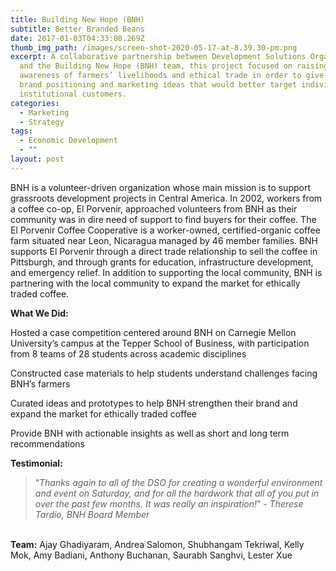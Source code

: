 ```yaml
---
title: Building New Hope (BNH)
subtitle: Better Branded Beans
date: 2017-01-03T04:33:08.269Z
thumb_img_path: /images/screen-shot-2020-05-17-at-8.39.30-pm.png
excerpt: A collaborative partnership between Development Solutions Organization
  and the Building New Hope (BNH) team, this project focused on raising
  awareness of farmers’ livelihoods and ethical trade in order to give impactful
  brand positioning and marketing ideas that would better target individual and
  institutional customers.
categories:
  - Marketing
  - Strategy
tags:
  - Economic Development
  - ""
layout: post
---
```

BNH is a volunteer-driven organization whose main mission is to support grassroots development projects in Central America. In 2002, workers from a coffee co-op, El Porvenir, approached volunteers from BNH as their community was in dire need of support to find buyers for their coffee. The El Porvenir Coffee Cooperative is a worker-owned, certified-organic coffee farm situated near Leon, Nicaragua managed by 46 member families. BNH supports El Porvenir through a direct trade relationship to sell the coffee in Pittsburgh, and through grants for education, infrastructure development, and emergency relief. In addition to supporting the local community, BNH is partnering with the local community to expand the market for ethically traded coffee.

**What We Did:**

Hosted a case competition centered around BNH on Carnegie Mellon University’s campus at the Tepper School of Business, with participation from 8 teams of 28 students across academic disciplines

Constructed case materials to help students understand challenges facing BNH’s farmers

Curated ideas and prototypes to help BNH strengthen their brand and expand the market for ethically traded coffee

Provide BNH with actionable insights as well as short and long term recommendations

**Testimonial:**

> “*Thanks again to all of the DSO for creating a wonderful environment and event on Saturday, and for all the hardwork that all of you put in over the past few months. It was really an inspiration!*” - *Therese Tardio, BNH Board Member*

\
**Team:** Ajay Ghadiyaram, Andrea Salomon, Shubhangam Tekriwal, Kelly Mok, Amy Badiani, Anthony Buchanan, Saurabh Sanghvi, Lester Xue
